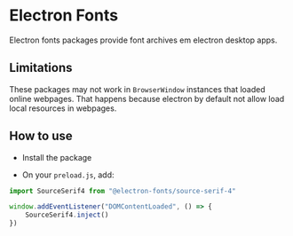# Electron Fonts

Electron fonts packages provide font archives em electron desktop apps.

## Limitations

These packages may not work in `BrowserWindow` instances that loaded online webpages. That happens because electron by default not allow load local resources in webpages.

## How to use

* Install the package

* On your `preload.js`, add:

```ts
import SourceSerif4 from "@electron-fonts/source-serif-4"

window.addEventListener("DOMContentLoaded", () => {
    SourceSerif4.inject()
})
```